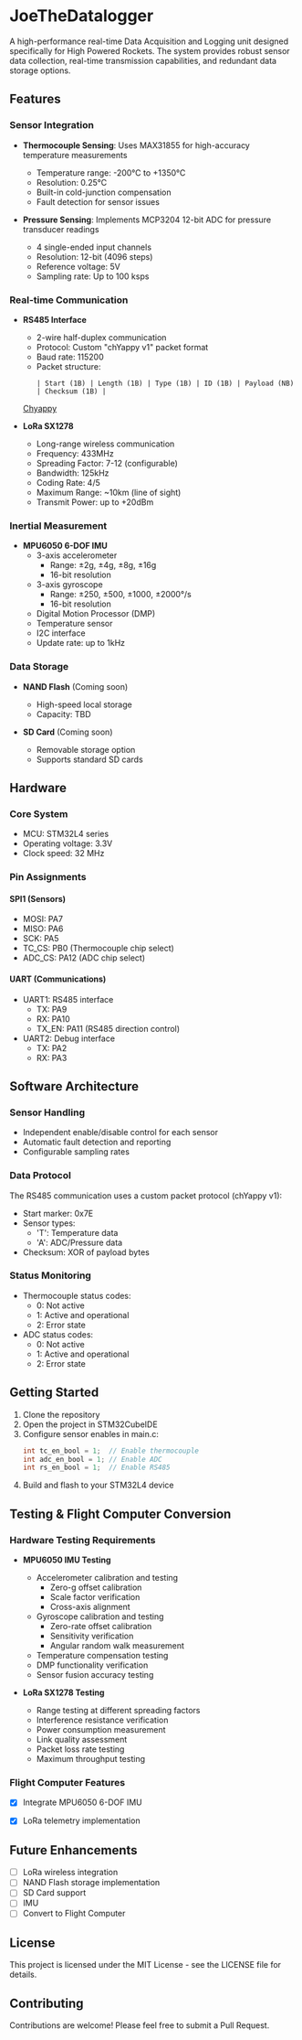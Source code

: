 # JoeTheDatalogger

A high-performance real-time Data Acquisition and Logging unit designed specifically for High Powered Rockets. The system provides robust sensor data collection, real-time transmission capabilities, and redundant data storage options.

## Features

### Sensor Integration
- **Thermocouple Sensing**: Uses MAX31855 for high-accuracy temperature measurements
  - Temperature range: -200°C to +1350°C
  - Resolution: 0.25°C
  - Built-in cold-junction compensation
  - Fault detection for sensor issues

- **Pressure Sensing**: Implements MCP3204 12-bit ADC for pressure transducer readings
  - 4 single-ended input channels
  - Resolution: 12-bit (4096 steps)
  - Reference voltage: 5V
  - Sampling rate: Up to 100 ksps

### Real-time Communication
- **RS485 Interface**
  - 2-wire half-duplex communication
  - Protocol: Custom "chYappy v1" packet format
  - Baud rate: 115200
  - Packet structure:
    ```
    | Start (1B) | Length (1B) | Type (1B) | ID (1B) | Payload (NB) | Checksum (1B) |
    ```
  [Chyappy]("https://github.com/AryanRai/chyappy")

- **LoRa SX1278**
  - Long-range wireless communication
  - Frequency: 433MHz
  - Spreading Factor: 7-12 (configurable)
  - Bandwidth: 125kHz
  - Coding Rate: 4/5
  - Maximum Range: ~10km (line of sight)
  - Transmit Power: up to +20dBm

### Inertial Measurement
- **MPU6050 6-DOF IMU**
  - 3-axis accelerometer
    - Range: ±2g, ±4g, ±8g, ±16g
    - 16-bit resolution
  - 3-axis gyroscope
    - Range: ±250, ±500, ±1000, ±2000°/s
    - 16-bit resolution
  - Digital Motion Processor (DMP)
  - Temperature sensor
  - I2C interface
  - Update rate: up to 1kHz

### Data Storage
- **NAND Flash** (Coming soon)
  - High-speed local storage
  - Capacity: TBD

- **SD Card** (Coming soon)
  - Removable storage option
  - Supports standard SD cards

## Hardware

### Core System
- MCU: STM32L4 series
- Operating voltage: 3.3V
- Clock speed: 32 MHz

### Pin Assignments

#### SPI1 (Sensors)
- MOSI: PA7
- MISO: PA6 
- SCK: PA5
- TC_CS: PB0 (Thermocouple chip select)
- ADC_CS: PA12 (ADC chip select)

#### UART (Communications)
- UART1: RS485 interface
  - TX: PA9
  - RX: PA10
  - TX_EN: PA11 (RS485 direction control)
- UART2: Debug interface
  - TX: PA2
  - RX: PA3

## Software Architecture

### Sensor Handling
- Independent enable/disable control for each sensor
- Automatic fault detection and reporting
- Configurable sampling rates

### Data Protocol
The RS485 communication uses a custom packet protocol (chYappy v1):
- Start marker: 0x7E
- Sensor types:
  - 'T': Temperature data
  - 'A': ADC/Pressure data
- Checksum: XOR of payload bytes

### Status Monitoring
- Thermocouple status codes:
  - 0: Not active
  - 1: Active and operational
  - 2: Error state
- ADC status codes:
  - 0: Not active
  - 1: Active and operational
  - 2: Error state

## Getting Started

1. Clone the repository
2. Open the project in STM32CubeIDE
3. Configure sensor enables in main.c:
   ```c
   int tc_en_bool = 1;  // Enable thermocouple
   int adc_en_bool = 1; // Enable ADC
   int rs_en_bool = 1;  // Enable RS485
   ```
4. Build and flash to your STM32L4 device

## Testing & Flight Computer Conversion

### Hardware Testing Requirements
- **MPU6050 IMU Testing**
  - Accelerometer calibration and testing
    - Zero-g offset calibration
    - Scale factor verification
    - Cross-axis alignment
  - Gyroscope calibration and testing
    - Zero-rate offset calibration
    - Sensitivity verification
    - Angular random walk measurement
  - Temperature compensation testing
  - DMP functionality verification
  - Sensor fusion accuracy testing

- **LoRa SX1278 Testing**
  - Range testing at different spreading factors
  - Interference resistance verification
  - Power consumption measurement
  - Link quality assessment
  - Packet loss rate testing
  - Maximum throughput testing

### Flight Computer Features
- [x] Integrate MPU6050 6-DOF IMU
- [x] LoRa telemetry implementation



## Future Enhancements
- [ ] LoRa wireless integration
- [ ] NAND Flash storage implementation
- [ ] SD Card support
- [ ] IMU
- [ ] Convert to Flight Computer

## License
This project is licensed under the MIT License - see the LICENSE file for details.

## Contributing
Contributions are welcome! Please feel free to submit a Pull Request.
